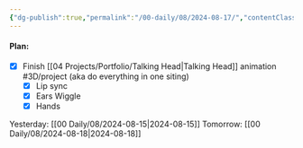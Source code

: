 ```yaml
---
{"dg-publish":true,"permalink":"/00-daily/08/2024-08-17/","contentClasses":"daily Saturday page-white","noteIcon":"","created":"2025-01-21T01:20:16.271+10:00","updated":"2025-01-21T15:25:26.711+10:00"}
---
```


#### Plan:
- [x] Finish [[04 Projects/Portfolio/Talking Head\|Talking Head]] animation #3D/project (aka do everything in one siting)
	- [x] Lip sync
	- [x] Ears Wiggle
	- [x] Hands

Yesterday: [[00 Daily/08/2024-08-15\|2024-08-15]]
Tomorrow: [[00 Daily/08/2024-08-18\|2024-08-18]]